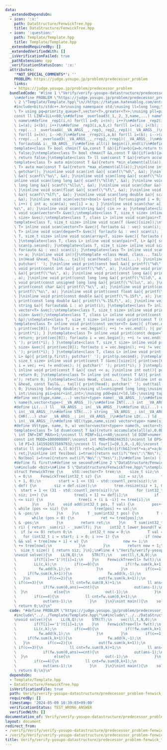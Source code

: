 ```yaml
---
data:
  _extendedDependsOn:
  - icon: ':x:'
    path: DataStructure/FenwickTree.hpp
    title: DataStructure/FenwickTree.hpp
  - icon: ':question:'
    path: Template/Template.hpp
    title: Template/Template.hpp
  _extendedRequiredBy: []
  _extendedVerifiedWith: []
  _isVerificationFailed: true
  _pathExtension: cpp
  _verificationStatusIcon: ':x:'
  attributes:
    '*NOT_SPECIAL_COMMENTS*': ''
    PROBLEM: https://judge.yosupo.jp/problem/predecessor_problem
    links:
    - https://judge.yosupo.jp/problem/predecessor_problem
  bundledCode: "#line 1 \"Verify/verify-yosupo-datastructure/predecessor_problem-fenwick_tree.test.cpp\"\
    \n#define PROBLEM \"https://judge.yosupo.jp/problem/predecessor_problem\"\n#line\
    \ 2 \"Template/Template.hpp\"\n//https://tatyam.hatenablog.com/entry/2019/12/15/003634\n\
    #include<bits/stdc++.h>\nusing namespace std;\nusing ll=long long;\ntemplate<class\
    \ T> using pq=priority_queue<T,vector<T>,greater<T>>;\nusing pll=pair<ll,ll>;\n\
    const ll LINF=1LL<<60;\n#define _overload3(_1,_2,_3,name,...) name\n#define _overload4(_1,_2,_3,_4,name,...)\
    \ name\n#define _rep1(i,n) for(ll i=0; i<(n); i++)\n#define _rep2(i,a,b) for(ll\
    \ i=(a); i<(b); i++)\n#define _rep3(i,a,b,c) for(ll i=(a); i<(b); i+=(c))\n#define\
    \ rep(...) _overload4(__VA_ARGS__,_rep3,_rep2,_rep1)(__VA_ARGS__)\n#define _rrep1(i,n)\
    \ for(ll i=(n); i-->0;)\n#define _rrep2(i,a,b) for(ll i=(b); i-->(a);)\n#define\
    \ rrep(...) _overload3(__VA_ARGS__,_rrep2,_rrep1)(__VA_ARGS__)\n#define each(i,...)\
    \ for(auto&& i:__VA_ARGS__)\n#define all(i) begin(i),end(i)\n#define rall(i) rbegin(i),rend(i)\n\
    template<class T> bool chmin(T &a,const T &b){if(a>b){a=b;return true;}else return\
    \ false;}\ntemplate<class T> bool chmax(T &a,const T &b){if(a<b){a=b;return true;}else\
    \ return false;}\ntemplate<class T> ll sum(const T &a){return accumulate(all(a),0LL);}\n\
    template<class T> auto min(const T &a){return *min_element(all(a));}\ntemplate<class\
    \ T> auto max(const T &a){return *max_element(all(a));}\ninline int scan(){ return\
    \ getchar(); }\ninline void scan(int &a){ scanf(\"%d\", &a); }\ninline void scan(unsigned\
    \ &a){ scanf(\"%u\", &a); }\ninline void scan(long &a){ scanf(\"%ld\", &a); }\n\
    inline void scan(long long &a){ scanf(\"%lld\", &a); }\ninline void scan(unsigned\
    \ long long &a){ scanf(\"%llu\", &a); }\ninline void scan(char &a){ cin >> a;\
    \ }\ninline void scan(float &a){ scanf(\"%f\", &a); }\ninline void scan(double\
    \ &a){ scanf(\"%lf\", &a); }\ninline void scan(long double &a){ scanf(\"%Lf\"\
    , &a); }\ninline void scan(vector<bool> &vec){ for(unsigned i = 0; i < vec.size();\
    \ i++) { int a; scan(a); vec[i] = a; } }\ninline void scan(char a[]){ scanf(\"\
    %s\", a); }\ninline void scan(string &a){ cin >> a; }\ntemplate<class T> inline\
    \ void scan(vector<T> &vec);\ntemplate<class T, size_t size> inline void scan(array<T,\
    \ size> &vec);\ntemplate<class T, class L> inline void scan(pair<T, L> &p);\n\
    template<class T, size_t size> inline void scan(T (&vec)[size]);\ntemplate<class\
    \ T> inline void scan(vector<T> &vec){ for(auto &i : vec) scan(i); }\ntemplate<class\
    \ T> inline void scan(deque<T> &vec){ for(auto &i : vec) scan(i); }\ntemplate<class\
    \ T, size_t size> inline void scan(array<T, size> &vec){ for(auto &i : vec) scan(i);\
    \ }\ntemplate<class T, class L> inline void scan(pair<T, L> &p){ scan(p.first);\
    \ scan(p.second); }\ntemplate<class T, size_t size> inline void scan(T (&vec)[size]){\
    \ for(auto &i : vec) scan(i); }\ntemplate<class T> inline void scan(T &a){ cin\
    \ >> a; }\ninline void in(){}\ntemplate <class Head, class... Tail> inline void\
    \ in(Head &head, Tail&... tail){ scan(head); in(tail...); }\ninline void print(){\
    \ putchar(' '); }\ninline void print(const bool &a){ printf(\"%d\", a); }\ninline\
    \ void print(const int &a){ printf(\"%d\", a); }\ninline void print(const unsigned\
    \ &a){ printf(\"%u\", a); }\ninline void print(const long &a){ printf(\"%ld\"\
    , a); }\ninline void print(const long long &a){ printf(\"%lld\", a); }\ninline\
    \ void print(const unsigned long long &a){ printf(\"%llu\", a); }\ninline void\
    \ print(const char &a){ printf(\"%c\", a); }\ninline void print(const char a[]){\
    \ printf(\"%s\", a); }\ninline void print(const float &a){ printf(\"%.15f\", a);\
    \ }\ninline void print(const double &a){ printf(\"%.15f\", a); }\ninline void\
    \ print(const long double &a){ printf(\"%.15Lf\", a); }\ninline void print(const\
    \ string &a){ for(auto&& i : a) print(i); }\ntemplate<class T> inline void print(const\
    \ vector<T> &vec);\ntemplate<class T, size_t size> inline void print(const array<T,\
    \ size> &vec);\ntemplate<class T, class L> inline void print(const pair<T, L>\
    \ &p);\ntemplate<class T, size_t size> inline void print(const T (&vec)[size]);\n\
    template<class T> inline void print(const vector<T> &vec){ if(vec.empty()) return;\
    \ print(vec[0]); for(auto i = vec.begin(); ++i != vec.end(); ){ putchar(' ');\
    \ print(*i); } }\ntemplate<class T> inline void print(const deque<T> &vec){ if(vec.empty())\
    \ return; print(vec[0]); for(auto i = vec.begin(); ++i != vec.end(); ){ putchar('\
    \ '); print(*i); } }\ntemplate<class T, size_t size> inline void print(const array<T,\
    \ size> &vec){ print(vec[0]); for(auto i = vec.begin(); ++i != vec.end(); ){ putchar('\
    \ '); print(*i); } }\ntemplate<class T, class L> inline void print(const pair<T,\
    \ L> &p){ print(p.first); putchar(' '); print(p.second); }\ntemplate<class T,\
    \ size_t size> inline void print(const T (&vec)[size]){ print(vec[0]); for(auto\
    \ i = vec; ++i != end(vec); ){ putchar(' '); print(*i); } }\ntemplate<class T>\
    \ inline void print(const T &a){ cout << a; }\ninline int out(){ putchar('\\n');\
    \ return 0; }\ntemplate<class T> inline int out(const T &t){ print(t); putchar('\\\
    n'); return 0; }\ntemplate<class Head, class... Tail> inline int out(const Head\
    \ &head, const Tail&... tail){ print(head); putchar(' '); out(tail...); return\
    \ 0; }\nusing ld=long double;\nusing ull=unsigned long long;\nusing uint=unsigned\
    \ int;\nusing pii=pair<int,int>;\nusing pdd=pair<ld,ld>;\nusing tuplis=array<ll,3>;\n\
    #define vec(type,name,...) vector<type> name(__VA_ARGS__);\n#define vv(type,name,h,...)vector<vector<type>>\
    \ name(h,vector<type>(__VA_ARGS__));\n#define INT(...) int __VA_ARGS__; in(__VA_ARGS__)\n\
    #define LL(...) ll __VA_ARGS__; in(__VA_ARGS__)\n#define ULL(...) ull __VA_ARGS__;\
    \ in(__VA_ARGS__)\n#define STR(...) string __VA_ARGS__; in(__VA_ARGS__)\n#define\
    \ CHR(...) char __VA_ARGS__; in(__VA_ARGS__)\n#define LD(...) ld __VA_ARGS__;\
    \ in(__VA_ARGS__)\n#define VEC(type,name,size) vector<type> name(size); in(name)\n\
    #define VV(type, name, h, w) vector<vector<type>> name(h, vector<type>(w)); in(name)\n\
    template<class T> ld dsum(const T &a){return accumulate(all(a),0.0L);}\nconst\
    \ int INF=INT_MAX>>1;\nconst ll MINF=1LL<<40;\nconst ld DINF=numeric_limits<ld>::infinity();\n\
    const int MODD=1000000007;\nconst int MOD=998244353;\nconst ld EPS=1e-9;\nconst\
    \ ld PI=3.1415926535897932;\nconst ll four[]={0,1,0,-1,0};\nconst ll eight[]={0,1,1,0,-1,-1,1,-1,0};\n\
    static ll intpow(ll a,ll b){ll ret=1;while(b){if(b&1)ret*=a;a*=a;b>>=1;}return\
    \ ret;}\ninline int Yes(bool i=true){return out(i?\"Yes\":\"No\");}\ninline int\
    \ No(bool i=true){return out(i?\"No\":\"Yes\");}\n#define len(x) ((int)(x).size())\n\
    #define fi first\n#define se second\n#line 2 \"DataStructure/FenwickTree.hpp\"\
    \n#include <bit>\n#line 5 \"DataStructure/FenwickTree.hpp\"\ntemplate <class T>\n\
    struct FenwickTree {\n    std::vector<T> tree;\n    size_t siz;\n    int32_t start\
    \ = 0;\n    FenwickTree(int32_t sz) {\n        siz = sz;\n        tree.resize(sz\
    \ + 1, 0);\n        start = 1 << (31 - std::countl_zero(siz));\n    }\n    FenwickTree(std::vector<T>\
    \ def) {\n        siz = def.size();\n        tree.resize(siz + 1, 0);\n      \
    \  start = 1 << (31 - std::countl_zero(siz));\n        for (int32_t i = 0; i <\
    \ siz; i++) {\n            tree[i + 1] += def[i];\n            if (i + (i & -i)\
    \ <= siz) {\n                tree[i + (i & -i)] += tree[i];\n            }\n \
    \       }\n    }\n    void add(int32_t pos, T val) {\n        pos++;\n       \
    \ while (pos <= siz) {\n            tree[pos] += val;\n            pos += pos\
    \ & -pos;\n        }\n    }\n    T _sum(int32_t pos) {\n        T ret = 0;\n \
    \       while (pos > 0) {\n            ret += tree[pos];\n            pos -= pos\
    \ & -pos;\n        }\n        return ret;\n    }\n    T sum(int32_t lf, int32_t\
    \ ri) { return _sum(ri) - _sum(lf); }\n    int32_t lower_bound(T w) {\n      \
    \  if (w <= 0) return 0;\n        int32_t now = 0;\n        T val = 0;\n     \
    \   for (int32_t i = start; i > 0; i >>= 1) {\n            if (now + i <= siz\
    \ && val + tree[now + i] < w) {\n                now += i;\n                val\
    \ += tree[now];\n            }\n        }\n        return now + 1;\n    }\n  \
    \  size_t size() { return siz; }\n};\n#line 4 \"Verify/verify-yosupo-datastructure/predecessor_problem-fenwick_tree.test.cpp\"\
    \nvoid solve(){\n    LL(N,Q);\n    STR(T);\n    vec(ll,t,N,0);\n    rep(i,N){\n\
    \        if(T[i]=='1')t[i]=1;\n    }\n    FenwickTree<ll> fw(t);\n    rep(i,Q){\n\
    \        LL(c,k);\n        if(c==0){\n            if(!fw.sum(k,k+1)){\n      \
    \          fw.add(k,1);\n            }\n        }\n        if(c==1){\n       \
    \     if(fw.sum(k,k+1)){\n                fw.add(k,-1);\n            }\n     \
    \   }\n        if(c==2){\n            out(fw.sum(k,k+1));\n        }\n       \
    \ if(c==3){\n            ll cnt=fw.sum(0,k)+1;\n            ll ans=fw.lower_bound(cnt);\n\
    \            if(fw.sum(0,ans)==cnt){\n                out(ans-1);\n          \
    \  }\n            else{\n                out(-1);\n            }\n        }\n\
    \        if(c==4){\n            ll cnt=fw.sum(0,k+1);\n            ll ans=fw.lower_bound(cnt);\n\
    \            out(ans-1);\n        }\n    }\n}\nint main(){\n    solve();\n   \
    \ return 0;\n}\n"
  code: "#define PROBLEM \"https://judge.yosupo.jp/problem/predecessor_problem\"\n\
    #include\"../../Template/Template.hpp\"\n#include\"../../DataStructure/FenwickTree.hpp\"\
    \nvoid solve(){\n    LL(N,Q);\n    STR(T);\n    vec(ll,t,N,0);\n    rep(i,N){\n\
    \        if(T[i]=='1')t[i]=1;\n    }\n    FenwickTree<ll> fw(t);\n    rep(i,Q){\n\
    \        LL(c,k);\n        if(c==0){\n            if(!fw.sum(k,k+1)){\n      \
    \          fw.add(k,1);\n            }\n        }\n        if(c==1){\n       \
    \     if(fw.sum(k,k+1)){\n                fw.add(k,-1);\n            }\n     \
    \   }\n        if(c==2){\n            out(fw.sum(k,k+1));\n        }\n       \
    \ if(c==3){\n            ll cnt=fw.sum(0,k)+1;\n            ll ans=fw.lower_bound(cnt);\n\
    \            if(fw.sum(0,ans)==cnt){\n                out(ans-1);\n          \
    \  }\n            else{\n                out(-1);\n            }\n        }\n\
    \        if(c==4){\n            ll cnt=fw.sum(0,k+1);\n            ll ans=fw.lower_bound(cnt);\n\
    \            out(ans-1);\n        }\n    }\n}\nint main(){\n    solve();\n   \
    \ return 0;\n}\n"
  dependsOn:
  - Template/Template.hpp
  - DataStructure/FenwickTree.hpp
  isVerificationFile: true
  path: Verify/verify-yosupo-datastructure/predecessor_problem-fenwick_tree.test.cpp
  requiredBy: []
  timestamp: '2024-05-09 10:39:03+09:00'
  verificationStatus: TEST_WRONG_ANSWER
  verifiedWith: []
documentation_of: Verify/verify-yosupo-datastructure/predecessor_problem-fenwick_tree.test.cpp
layout: document
redirect_from:
- /verify/Verify/verify-yosupo-datastructure/predecessor_problem-fenwick_tree.test.cpp
- /verify/Verify/verify-yosupo-datastructure/predecessor_problem-fenwick_tree.test.cpp.html
title: Verify/verify-yosupo-datastructure/predecessor_problem-fenwick_tree.test.cpp
---
```

